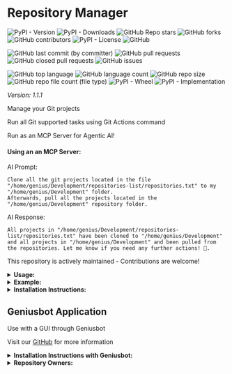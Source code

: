 # Repository Manager

![PyPI - Version](https://img.shields.io/pypi/v/repository-manager)
![PyPI - Downloads](https://img.shields.io/pypi/dd/repository-manager)
![GitHub Repo stars](https://img.shields.io/github/stars/Knuckles-Team/repository-manager)
![GitHub forks](https://img.shields.io/github/forks/Knuckles-Team/repository-manager)
![GitHub contributors](https://img.shields.io/github/contributors/Knuckles-Team/repository-manager)
![PyPI - License](https://img.shields.io/pypi/l/repository-manager)
![GitHub](https://img.shields.io/github/license/Knuckles-Team/repository-manager)

![GitHub last commit (by committer)](https://img.shields.io/github/last-commit/Knuckles-Team/repository-manager)
![GitHub pull requests](https://img.shields.io/github/issues-pr/Knuckles-Team/repository-manager)
![GitHub closed pull requests](https://img.shields.io/github/issues-pr-closed/Knuckles-Team/repository-manager)
![GitHub issues](https://img.shields.io/github/issues/Knuckles-Team/repository-manager)

![GitHub top language](https://img.shields.io/github/languages/top/Knuckles-Team/repository-manager)
![GitHub language count](https://img.shields.io/github/languages/count/Knuckles-Team/repository-manager)
![GitHub repo size](https://img.shields.io/github/repo-size/Knuckles-Team/repository-manager)
![GitHub repo file count (file type)](https://img.shields.io/github/directory-file-count/Knuckles-Team/repository-manager)
![PyPI - Wheel](https://img.shields.io/pypi/wheel/repository-manager)
![PyPI - Implementation](https://img.shields.io/pypi/implementation/repository-manager)

*Version: 1.1.1*

Manage your Git projects

Run all Git supported tasks using Git Actions command

Run as an MCP Server for Agentic AI!

#### Using an an MCP Server:

AI Prompt:
```text
Clone all the git projects located in the file "/home/genius/Development/repositories-list/repositories.txt" to my "/home/genius/Development" folder.
Afterwards, pull all the projects located in the "/home/genius/Development" repository folder.
```

AI Response:
```text
All projects in "/home/genius/Development/repositories-list/repositories.txt" have been cloned to "/home/genius/Development"
and all projects in "/home/genius/Development" and been pulled from the repositories. Let me know if you need any further actions! 🚀.
```

This repository is actively maintained - Contributions are welcome!

<details>
  <summary><b>Usage:</b></summary>

| Short Flag | Long Flag        | Description                            |
|------------|------------------|----------------------------------------|
| -h         | --help           | See Usage                              |
| -b         | --default-branch | Checkout default branch                |
| -c         | --clone          | Clone projects specified               |
| -d         | --directory      | Directory to clone/pull projects       |
| -f         | --file           | File with repository links             |
| -p         | --pull           | Pull projects in parent directory      |
| -r         | --repositories   | Comma separated Git URLs               |
| -t         | --threads        | Number of parallel threads - Default 4 |

</details>

<details>
  <summary><b>Example:</b></summary>

### Use in CLI

```bash
repository-manager \
    --clone  \
    --pull  \
    --directory '/home/user/Downloads'  \
    --file '/home/user/Downloads/repositories.txt'  \
    --repositories 'https://github.com/Knucklessg1/media-downloader,https://github.com/Knucklessg1/genius-bot' \
    --threads 8
```

### Use in Python

```python
from repository_manager import Git

gitlab = Git()

gitlab.set_repository_directory("<directory>")

gitlab.set_threads(threads=8)

gitlab.set_git_projects("<projects>")

gitlab.set_default_branch(set_to_default_branch=True)

gitlab.clone_projects_in_parallel()

gitlab.pull_projects_in_parallel()
```

### Use with AI

Deploy MCP Server as a Service
```bash
docker pull knucklessg1/repository-manager:latest
```

Modify the `compose.yml`

```compose
services:
  repository-manager-mcp:
    image: knucklessg1/repository-manager:latest
    volumes:
      - development:/root/Development
    environment:
      - HOST=0.0.0.0
      - PORT=8001
    ports:
      - 8001:8001
```

Configure `mcp.json`

```json
{
  "mcpServers": {
    "repository_manager": {
      "command": "uv",
      "args": [
        "run",
        "--with",
        "repository-manager",
        "repository-manager-mcp"
      ],
      "env": {
        "REPOSITORY_MANAGER_DIRECTORY": "/home/user/Development/",                       // Optional - Can be specified at prompt
        "REPOSITORY_MANAGER_THREADS": "12",                                              // Optional - Can be specified at prompt
        "REPOSITORY_MANAGER_DEFAULT_BRANCH": "True",                                     // Optional - Can be specified at prompt
        "REPOSITORY_MANAGER_PROJECTS_FILE": "/home/user/Development/repositories.txt"    // Optional - Can be specified at prompt
      },
      "timeout": 300000
    }
  }
}

```

</details>

<details>
  <summary><b>Installation Instructions:</b></summary>

Install Python Package

```bash
python -m pip install repository-manager
```
</details>

## Geniusbot Application

Use with a GUI through Geniusbot

Visit our [GitHub](https://github.com/Knuckles-Team/geniusbot) for more information

<details>
  <summary><b>Installation Instructions with Geniusbot:</b></summary>

Install Python Package

```bash
python -m pip install geniusbot
```

</details>


<details>
  <summary><b>Repository Owners:</b></summary>


<img width="100%" height="180em" src="https://github-readme-stats.vercel.app/api?username=Knucklessg1&show_icons=true&hide_border=true&&count_private=true&include_all_commits=true" />

![GitHub followers](https://img.shields.io/github/followers/Knucklessg1)
![GitHub User's stars](https://img.shields.io/github/stars/Knucklessg1)
</details>
